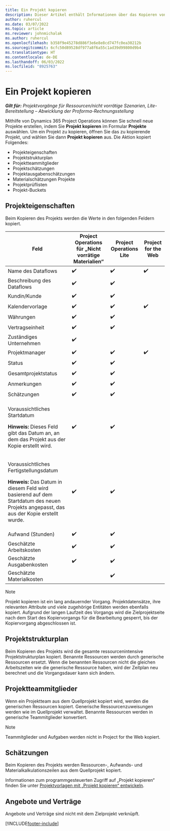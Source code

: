 ```yaml
---
title: Ein Projekt kopieren
description: Dieser Artikel enthält Informationen über das Kopieren von Projekten in Dynamics 365 Project Operations.
author: ruhercul
ms.date: 03/07/2022
ms.topic: article
ms.reviewer: johnmichalak
ms.author: ruhercul
ms.openlocfilehash: b358f9e45278d886f3e6e8e8cd747fc0ea30212b
ms.sourcegitcommit: 6cfc50d89528df977a8f6a55c1ad39d99800d9b4
ms.translationtype: HT
ms.contentlocale: de-DE
ms.lasthandoff: 06/03/2022
ms.locfileid: "8925763"
---
```

# <a name="copy-a-project"></a>Ein Projekt kopieren

_**Gilt für:** Projektvorgänge für Ressourcen/nicht vorrätige Szenarien, Lite-Bereitstellung – Abwicklung der Proforma-Rechnungsstellung_

Mithilfe von Dynamics 365 Project Operations können Sie schnell neue Projekte erstellen, indem Sie **Projekt kopieren** im Formular **Projekte** auswählen. Um ein Projekt zu kopieren, öffnen Sie das zu kopierende Projekt, und wählen Sie dann **Projekt kopieren** aus. Die Aktion kopiert Folgendes:

- Projekteigenschaften 
- Projektstrukturplan
- Projektteammitglieder
- Projektschätzungen
- Projektausgabenschätzungen
- Materialschätzungen Projekte
- Projektprüflisten
- Projekt-Buckets

## <a name="project-properties"></a>Projekteigenschaften

Beim Kopieren des Projekts werden die Werte in den folgenden Feldern kopiert.

| Feld | Project Operations für „Nicht vorrätige Materialien“ | Project Operations Lite | Project for the Web |
|-------|------------------------------------------|-------------------------|---------------------|
| Name des Dataflows | :heavy_check_mark: | :heavy_check_mark: | :heavy_check_mark: |
| Beschreibung des Dataflows | :heavy_check_mark: | :heavy_check_mark: | |
| Kundin/Kunde | :heavy_check_mark: | :heavy_check_mark: | |
| Kalendervorlage | :heavy_check_mark: | :heavy_check_mark: | :heavy_check_mark: |
| Währungen | :heavy_check_mark: | :heavy_check_mark: | |
| Vertragseinheit | :heavy_check_mark: | :heavy_check_mark: | |
| Zuständiges Unternehmen | :heavy_check_mark: | | |
| Projektmanager | :heavy_check_mark: | :heavy_check_mark: | :heavy_check_mark: |
| Status | :heavy_check_mark: | :heavy_check_mark: | |
| Gesamtprojektstatus | :heavy_check_mark: | :heavy_check_mark: | |
| Anmerkungen | :heavy_check_mark: | :heavy_check_mark: | |
| Schätzungen | :heavy_check_mark: | :heavy_check_mark: | |
| <p>Voraussichtliches Startdatum</p><p><strong>Hinweis:</strong> Dieses Feld gibt das Datum an, an dem das Projekt aus der Kopie erstellt wird. | :heavy_check_mark: | :heavy_check_mark: | |
| <p>Voraussichtliches Fertigstellungsdatum</p><p><strong>Hinweis:</strong> Das Datum in diesem Feld wird basierend auf dem Startdatum des neuen Projekts angepasst, das aus der Kopie erstellt wurde.</p> | :heavy_check_mark: | :heavy_check_mark: | |
| Aufwand (Stunden) | :heavy_check_mark: | :heavy_check_mark: | |
| Geschätzte Arbeitskosten | :heavy_check_mark: | :heavy_check_mark: | |
| Geschätzte Ausgabenkosten | :heavy_check_mark: | :heavy_check_mark: | |
| Geschätzte Materialkosten | | :heavy_check_mark: | |

> [!NOTE]
> Projekt kopieren ist ein lang andauernder Vorgang. Projektdatensätze, ihre relevanten Attribute und viele zugehörige Entitäten werden ebenfalls kopiert. Aufgrund der langen Laufzeit des Vorgangs wird die Zielprojektseite nach dem Start des Kopiervorgangs für die Bearbeitung gesperrt, bis der Kopiervorgang abgeschlossen ist.

## <a name="work-breakdown-structure"></a>Projektstrukturplan

Beim Kopieren des Projekts wird die gesamte ressourcenintensive Projektstrukturplan kopiert. Benannte Ressourcen werden durch generische Ressourcen ersetzt. Wenn die benannten Ressourcen nicht die gleichen Arbeitszeiten wie die generische Ressource haben, wird der Zeitplan neu berechnet und die Vorgangsdauer kann sich ändern.

## <a name="project-team-members"></a>Projektteammitglieder

Wenn ein Projektteam aus dem Quellprojekt kopiert wird, werden die generischen Ressourcen kopiert. Generische Ressourcenzuweisungen werden wie im Quellprojekt verwaltet. Benannte Ressourcen werden in generische Teammitglieder konvertiert.

> [!NOTE]
> Teammitglieder und Aufgaben werden nicht in Project for the Web kopiert.

## <a name="estimates"></a>Schätzungen

Beim Kopieren des Projekts werden Ressourcen-, Aufwands- und Materialkalkulationszeilen aus dem Quellprojekt kopiert. 

Informationen zum programmgesteuerten Zugriff auf „Projekt kopieren“ finden Sie unter [Projektvorlagen mit „Projekt kopieren“ entwickeln](dev-copy-project.md).

## <a name="quotes-and-contracts"></a>Angebote und Verträge

Angebote und Verträge sind nicht mit dem Zielprojekt verknüpft.

[!INCLUDE[footer-include](../includes/footer-banner.md)]
